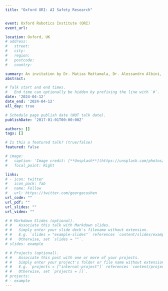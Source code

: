 ```yaml
---
title: "Oxford ORI: AI Safety Research"


event: Oxford Robotics Institute (ORI)
event_url: 

location: Oxford, UK
# address:
#   street: 
#   city: 
#   region: 
#   postcode:
#   country: 

summary: An invitation by Dr. Matias Mattamala, Dr. Alessandro Albini, and Dr. Jack Collins
abstract: 

# Talk start and end times.
#   End time can optionally be hidden by prefixing the line with `#`.
date: '2024-04-12'
date_end: '2024-04-12'
all_day: true

# Schedule page publish date (NOT talk date).
publishDate: '2017-01-01T00:00:00Z'

authors: []
tags: []

# Is this a featured talk? (true/false)
featured: false

# image:
#   caption: 'Image credit: [**Unsplash**](https://unsplash.com/photos/bzdhc5b3Bxs)'
#   focal_point: Right

links:
# - icon: twitter
#   icon_pack: fab
#   name: Follow
#   url: https://twitter.com/georgecushen
url_code: ""
url_pdf: ""
url_slides: ""
url_video: ""

# # Markdown Slides (optional).
# #   Associate this talk with Markdown slides.
# #   Simply enter your slide deck's filename without extension.
# #   E.g. `slides = "example-slides"` references `content/slides/example-slides.md`.
# #   Otherwise, set `slides = ""`.
# slides: example

# # Projects (optional).
# #   Associate this post with one or more of your projects.
# #   Simply enter your project's folder or file name without extension.
# #   E.g. `projects = ["internal-project"]` references `content/project/deep-learning/index.md`.
# #   Otherwise, set `projects = []`.
# projects:
# - example
---
```

